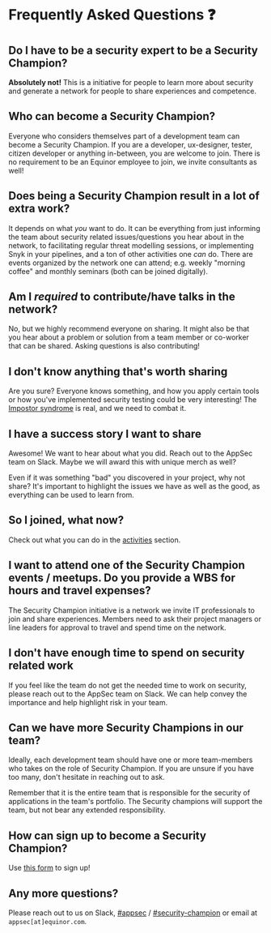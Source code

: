 # Frequently Asked Questions ❓

## Do I have to be a security expert to be a Security Champion?

**Absolutely not!** This is a initiative for people to learn more about security and generate a network for people to share experiences and competence.

## Who can become a Security Champion?

Everyone who considers themselves part of a development team can become a Security Champion. If you are a developer, ux-designer, tester, citizen developer or anything in-between, you are welcome to join. There is no requirement to be an Equinor employee to join, we invite consultants as well!

## Does being a Security Champion result in a lot of extra work?

It depends on what _you_ want to do. It can be everything from just informing the team about security related issues/questions you hear about in the network, to facilitating regular threat modelling sessions, or implementing Snyk in your pipelines, and a ton of other activities one _can_ do. There are events organized by the network one can attend; e.g. weekly "morning coffee" and monthly seminars (both can be joined digitally).

## Am I _required_ to contribute/have talks in the network?

No, but we highly recommend everyone on sharing. It might also be that you hear about a problem or solution from a team member or co-worker that can be shared. Asking questions is also contributing!

## I don't know anything that's worth sharing

Are you sure? Everyone knows something, and how you apply certain tools or how you've implemented security testing could be very interesting! The [Impostor syndrome](https://en.wikipedia.org/wiki/Impostor_syndrome) is real, and we need to combat it.

## I have a success story I want to share

Awesome! We want to hear about what you did. Reach out to the AppSec team on Slack. Maybe we will award this with unique merch as well?

Even if it was something "bad" you discovered in your project, why not share? It's important to highlight the issues we have as well as the good, as everything can be used to learn from.

## So I joined, what now?

Check out what you can do in the [activities](./2-security_champion_activities.md) section.

## I want to attend one of the Security Champion events / meetups. Do you provide a WBS for hours and travel expenses?

The Security Champion initiative is a network we invite IT professionals to join and share experiences. Members need to ask their project managers or line leaders for approval to travel and spend time on the network.

## I don't have enough time to spend on security related work

If you feel like the team do not get the needed time to work on security, please reach out to the AppSec team on Slack. We can help convey the importance and help highlight risk in your team.

## Can we have more Security Champions in our team?

Ideally, each development team should have one or more team-members who takes on the role of Security Champion. If you are unsure if you have too many, don't hesitate in reaching out to ask.

Remember that it is the entire team that is responsible for the security of applications in the team's portfolio. The Security champions will support the team, but not bear any extended responsibility.

## How can sign up to become a Security Champion?

Use [this form](https://forms.office.com/r/3C2vwEh2i0) to sign up!

## Any more questions?

Please reach out to us on Slack, [#appsec](https://app.slack.com/client/T02JL00JU/CMM6FSW5V) / [#security-champion](https://equinor.slack.com/archives/C036HGPBJ04) or email at ``appsec[at]equinor.com``.
